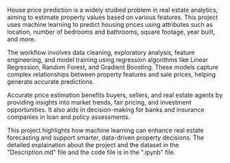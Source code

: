 House price prediction is a widely studied problem in real estate analytics, aiming to estimate property values based on various features. This project uses machine learning to predict housing prices using attributes such as location, number of bedrooms and bathrooms, square footage, year built, and more.

The workflow involves data cleaning, exploratory analysis, feature engineering, and model training using regression algorithms like Linear Regression, Random Forest, and Gradient Boosting. These models capture complex relationships between property features and sale prices, helping generate accurate predictions.

Accurate price estimation benefits buyers, sellers, and real estate agents by providing insights into market trends, fair pricing, and investment opportunities. It also aids in decision-making for banks and insurance companies in loan and policy assessments.

This project highlights how machine learning can enhance real estate forecasting and support smarter, data-driven property decisions. The detailed explaination about the project and the dataset in the "Description.md" file and the code file is in the ".ipynb" file.
